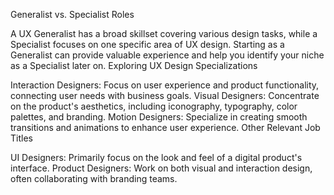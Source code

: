 Generalist vs. Specialist Roles

A UX Generalist has a broad skillset covering various design tasks, while a Specialist focuses on one specific area of UX design.
Starting as a Generalist can provide valuable experience and help you identify your niche as a Specialist later on.
Exploring UX Design Specializations

Interaction Designers: Focus on user experience and product functionality, connecting user needs with business goals.
Visual Designers: Concentrate on the product's aesthetics, including iconography, typography, color palettes, and branding.
Motion Designers: Specialize in creating smooth transitions and animations to enhance user experience.
Other Relevant Job Titles

UI Designers: Primarily focus on the look and feel of a digital product's interface.
Product Designers: Work on both visual and interaction design, often collaborating with branding teams.